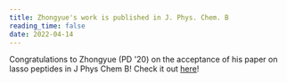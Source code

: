 ```yaml
---
title: Zhongyue's work is published in J. Phys. Chem. B
reading_time: false
date: 2022-04-14
---
```


Congratulations to Zhongyue (PD '20) on the acceptance of his paper on lasso peptides in J Phys Chem B! Check it out [here](https://pubs.acs.org/doi/abs/10.1021/acs.jpcb.2c00762)!

<!--more-->
